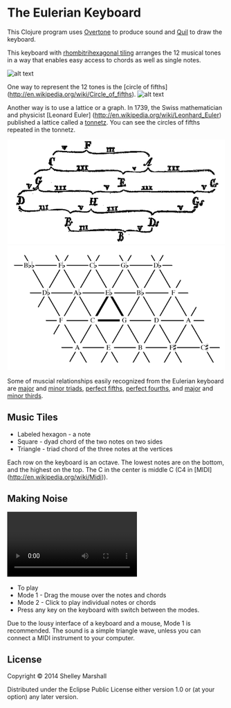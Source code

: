 # The Eulerian Keyboard

This Clojure program uses [Overtone](http://overtone.github.io) to produce sound and [Quil](https://github.com/quil/quil) to draw the keyboard.

This keyboard with [rhombitrihexagonal tiling](http://en.wikipedia.org/wiki/Rhombitrihexagonal_tiling) arranges the 12 musical tones
in a way that enables easy access to chords as well as single notes.

![alt text](resources/eulerian-keyboard.png "Eulerian Keyboard")

One way to represent the 12 tones is the [circle of fifths] (http://en.wikipedia.org/wiki/Circle_of_fifths).
![alt text](http://upload.wikimedia.org/wikipedia/commons/3/33/Circle_of_fifths_deluxe_4.svg "Circle of fifths")

Another way is to use a lattice or a graph.
In 1739, the Swiss mathematician and physicist [Leonard Euler] (http://en.wikipedia.org/wiki/Leonhard_Euler)
published a lattice called a [tonnetz](http://en.wikipedia.org/wiki/Tonnetz).
You can see the circles of fifths repeated in the tonnetz.

![alt text](resources/Eulers_tonnetz.png "Euler's Tonnetz")
![alt text](resources/Tonnetz.png "Tonnetz")

Some of muscial relationships easily recognized from the Eulerian keyboard are [major](http://en.wikipedia.org/wiki/Major_triad) and [minor triads](http://en.wikipedia.org/wiki/Minor_triad), [perfect fifths](http://en.wikipedia.org/wiki/Perfect_fifth),
[perfect fourths](http://en.wikipedia.org/wiki/Perfect_fourth), and [major](http://en.wikipedia.org/wiki/Major_third) and [minor thirds](http://en.wikipedia.org/wiki/Minor_third).

## Music Tiles

* Labeled hexagon - a note
* Square - dyad chord of the two notes on two sides
* Triangle - triad chord of the three notes at the vertices

Each row on the keyboard is an octave.
The lowest notes are on the bottom, and the highest on the top. The C in the center is middle C (C4 in [MIDI] (http://en.wikipedia.org/wiki/Midi)).

## Making Noise

![alt text](resources/eulerian-keyboard.m4v "Playing the keyboard")

* To play
 * Mode 1 - Drag the mouse over the notes and chords
 * Mode 2 - Click to play individual notes or chords
 * Press any key on the keyboard with switch between the modes.

Due to the lousy interface of a keyboard and a mouse, Mode 1 is recommended.
The sound is a simple triangle wave, unless you can connect a MIDI instrument to your computer.


## License

Copyright © 2014 Shelley Marshall

Distributed under the Eclipse Public License either version 1.0 or (at
your option) any later version.
